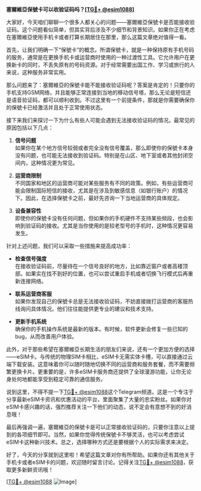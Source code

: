 **塞爾維亞保號卡可以收验证码吗？[[TG💪+ @esim1088](https://t.me/s/esim1088)]**

大家好，今天咱们聊聊一个很多人都关心的问题——塞爾維亞保號卡是否能接收验证码。这个问题看似简单，但其实背后涉及不少细节和背景知识。如果你正在考虑在塞爾維亞使用手机卡或者打算长期居住在那里，那么这篇文章绝对值得一看。

首先，让我们明确一下“保號卡”的概念。所谓保號卡，就是一种保持原有手机号码的服务，通常是在更换手机卡或运营商时使用的一种过渡性工具。它允许用户在更换新卡的同时，不丢失原有的号码资源。对于经常需要出国工作、学习或旅行的人来说，这种服务非常实用。

那么问题来了：塞爾維亞的保號卡能不能接收验证码呢？答案是肯定的！只要你的手机支持GSM网络，并且能够正常连接到当地的移动信号塔，那么无论是短信还是语音验证码，都可以顺利收到。不过这里有一个前提条件，那就是你需要确保你的保號卡已经激活并且处于正常使用状态。

接下来我们来探讨一下为什么有些人可能会遇到无法接收验证码的情况。最常见的原因包括以下几点：

1. **信号问题**  
   如果你在某个地方信号较弱或者完全没有信号覆盖，那么即使你的保號卡本身没有问题，也可能无法接收到验证码。特别是在山区、地下室或者其他封闭空间内，这种情况更为常见。

2. **运营商限制**  
   不同国家和地区的运营商可能对某些服务有不同的政策。例如，有些运营商可能会限制国际短信的接收，尤其是在涉及到敏感信息（如银行账户）的情况下。因此，在选择保號卡之前，最好先咨询一下当地运营商的具体规定。

3. **设备兼容性**  
   即使你的保號卡没有任何问题，但如果你的手机硬件不支持某些频段，也会影响到验证码的接收。尤其是当你使用的是较老型号的手机时，这种情况更容易发生。

针对上述问题，我们可以采取一些措施来提高成功率：

- **检查信号强度**  
  在接收验证码前，尽量待在一个信号良好的地方，比如靠近窗户或者高楼顶部。如果实在找不到好的位置，也可以尝试重启手机或者切换飞行模式后再重新连接网络。

- **联系运营商客服**  
  如果你发现自己的保號卡总是无法接收验证码，不妨直接拨打运营商的客服热线询问具体情况。他们往往能提供更专业的建议和技术支持。

- **更新手机系统**  
  确保你的手机操作系统是最新的版本。有时候，软件更新会修复一些已知的bug，从而改善用户体验。

此外，对于那些希望在塞爾維亞长期生活的朋友们来说，还有一个更加方便的选择——eSIM卡。与传统的物理SIM卡相比，eSIM卡无需实体卡槽，可以直接通过云端下载安装。这意味着你可以随时随地切换不同的运营商和服务套餐，而不需要频繁更换卡片。更重要的是，许多eSIM卡服务商还提供了全球漫游功能，让你无论身处何地都能享受到稳定可靠的通信服务。

说到这里，不得不提一下[TG💪+ @esim1088](https://t.me/s/esim1088)这个Telegram频道。这是一个专注于分享最新eSIM卡资讯和优惠活动的平台，里面聚集了大量的忠实粉丝。如果你对eSIM卡感兴趣的话，强烈推荐关注一下他们的动态，说不定会有意想不到的好消息哦！

最后再强调一遍，塞爾維亞的保號卡是可以正常接收验证码的，只要你注意以上提到的各项细节即可。当然，如果你觉得传统保號卡不够灵活，也可以考虑尝试eSIM卡这种新兴技术。总之，选择哪种方式还是要根据个人的实际需求来决定。

好了，今天的分享就到这里啦！希望这篇文章对你有所帮助。如果你还有其他关于手机卡或者eSIM卡的问题，欢迎随时留言讨论。记得关注[TG💪+ @esim1088](https://t.me/s/esim1088)，获取更多新鲜资讯哦！

[[TG💪+ @esim1088](https://t.me/s/esim1088) ![Image](https://i.postimg.cc/4NQfJmqS/Snipaste-2025-05-13-00-14-12.png)]